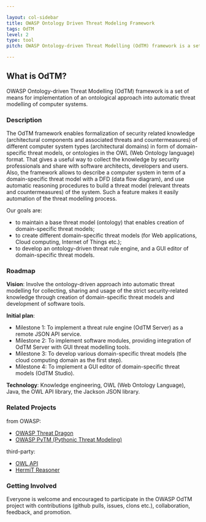 ```yaml
---

layout: col-sidebar
title: OWASP Ontology Driven Threat Modeling Framework
tags: OdTM
level: 2
type: tool
pitch: OWASP Ontology-driven Threat Modelling (OdTM) framework is a set of means for implementation of an ontological approach into automatic threat modelling of computer systems.

---
```


## What is OdTM?

OWASP Ontology-driven Threat Modelling (OdTM) framework is a set of means for implementation of 
an ontological approach into automatic threat modelling of computer systems.


### Description

The OdTM framework enables formalization of security related knowledge (architectural components and associated threats and countermeasures)
of different computer system types (architectural domains) in form of domain-specific threat models, or ontologies in the OWL (Web Ontology language) format.
That gives a useful way to collect the knowledge by security professionals and share with software architects, developers and users.
Also, the framework allows to describe a computer system in term of a domain-specific threat model with a DFD (data flow diagram), 
and use automatic reasoning procedures to build a threat model (relevant threats and countermeasures) of the system. 
Such a feature makes it easily automation of the threat modelling process.

Our goals are: 
* to maintain a base threat model (ontology) that enables creation of domain-specific threat models;
* to create different domain-specific threat models (for Web applications, Cloud computing, Internet of Things etc.);
* to develop an ontology-driven threat rule engine, and a GUI editor of domain-specific threat models.

### Roadmap

**Vision**: Involve the ontology-driven approach into automatic threat modelling for collecting, 
sharing and usage of the strict security-related knowledge through creation of domain-specific threat models and development of software tools.

**Initial plan**:
* Milestone 1: To implement a threat rule engine (OdTM Server) as a remote JSON API service.
* Milestone 2: To implement software modules, providing integration of OdTM Server with GUI threat modelling tools.
* Milestone 3: To develop various domain-specific threat models (the cloud computing domain as the first step).
* Milestone 4: To implement a GUI editor of domain-specific threat models (OdTM Studio).

**Technology**: Knowledge engineering, OWL (Web Ontology Language), Java, the OWL API library, the Jackson JSON library.

### Related Projects

from OWASP:
* [OWASP Threat Dragon](https://owasp.org/www-project-threat-dragon/)
* [OWASP PyTM (Pythonic Threat Modeling)](https://owasp.org/www-project-pytm/)

third-party:
* [OWL API](https://github.com/owlcs/owlapi)
* [HermiT Reasoner](http://www.hermit-reasoner.com/)

### Getting Involved

Everyone is welcome and encouraged to participate in the OWASP OdTM project with contributions 
(github pulls, issues, clons etc.), collaboration, feedback, and promotion.
